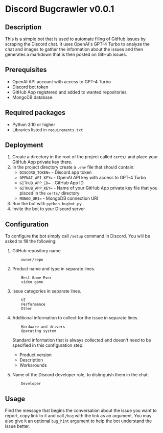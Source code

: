 # Discord Bugcrawler v0.0.1

## Description
This is a simple bot that is used to automate filing of GitHub issues by scraping the Discord chat.
It uses OpenAI's GPT-4 Turbo to analyze the chat and images to gather the information about the issues and then
generates a markdown that is then posted on GitHub issues.

## Prerequisites
- OpenAI API account with access to GPT-4 Turbo
- Discord bot token
- GitHub App registered and added to wanted repositories
- MongoDB database

## Required packages
- Python 3.10 or higher
- Libraries listed in `requirements.txt`

## Deployment

1. Create a directory in the root of the project called ``certs/`` and place your GitHub App private key there.
2. In the project directory create a ``.env`` file that should contain:
    * ``DISCORD_TOKEN=`` - Discord app token
    * ``OPENAI_API_KEY=`` - OpenAI API key with access to GPT-4 Turbo
    * ``GITHUB_APP_ID=`` - GitHub App ID
    * ``GITHUB_APP_KEY=`` - Name of your GitHub App private key file that you placed in the ``certs/`` directory
    * ``MONGO_URI=`` - MongoDB connection URI
3. Run the bot with ``python bugbot.py``
4. Invite the bot to your Discord server

## Configuration
To configure the bot simply call ``/setup`` command in Discord. You will be asked to fill the following:
1. GitHub repository name.
    ```
        owner/repo
    ```
2. Product name and type in separate lines.
    ```
        Best Game Ever
        video game
    ```
3. Issue categories in separate lines.
    ```
        UI
        Performance
        Other
    ```
4. Additional information to collect for the issue in separate lines.
    ```
        Hardware and drivers
        Operating system
    ```

    Standard information that is always collected and doesn't need to be specified in this configuration step:
    - Product version
    - Description
    - Workarounds
5. Name of the Discord developer role, to distinguish them in the chat.
    ```
        Developer
    ```

## Usage
Find the message that begins the conversation about the issue you want to report, copy link to it and call ``/bug`` with the link as an argument.
You may also give it an optional ``bug_hint`` argument to help the bot understand the issue better.
